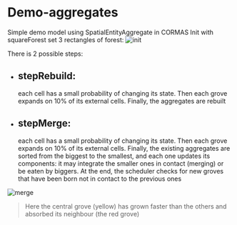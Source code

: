 # Demo-aggregates
Simple demo model using SpatialEntityAggregate in CORMAS
Init with squareForest set 3 rectangles of forest:
![init](https://github.com/user-attachments/assets/611982ae-7b5b-45ed-bf64-df5dc54b1733)

There is 2 possible steps:
* ## stepRebuild:
  each cell has a small probability of changing its state. 
	Then each grove expands on 10% of its external cells. 
	Finally, the aggregates are rebuilt
* ## stepMerge:
  each cell has a small probability of changing its state. 
	Then each grove expands on 10% of its external cells. 
	Finally, the existing aggregates are sorted from the biggest to the smallest, and each one updates its components: it may integrate the smaller ones in contact (merging) or be eaten by biggers. At the end, the scheduler checks for new groves that have been born not in contact to the previous ones

![merge](https://github.com/user-attachments/assets/8223dfce-d28e-45c4-8a65-914fa3e15aff)

> Here the central grove (yellow) has grown faster than the others and absorbed its neighbour (the red grove)
